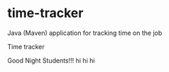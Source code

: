 # time-tracker
Java (Maven) application for tracking time on the job

Time tracker

Good Night Students!!!
hi
hi
hi
